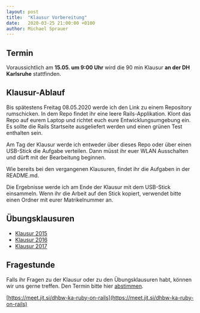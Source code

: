```yaml
---
layout: post
title:  "Klausur Vorbereitung"
date:   2020-03-25 21:00:00 +0100
author: Michael Sprauer
---
```


## Termin

Voraussichtlich am **15.05. um 9:00 Uhr** wird die 90 min Klausur **an der DH Karlsruhe** stattfinden. 

## Klausur-Ablauf

Bis spätestens Freitag 08.05.2020 werde ich den Link zu einem Repository rumschicken. In dem Repo findet ihr eine
leere Rails-Applikation. Klont das Repo auf eurem Laptop und richtet euch eure Entwicklungsumgebung ein.
Es sollte die Rails Startseite ausgeliefert werden und einen grünen Test enthalten sein.

Am Tag der Klausur werde ich entweder über dieses Repo oder über einen USB-Stick die Aufgabe verteilen.
Dann müsst ihr euer WLAN Ausschalten und dürft mit der Bearbeitung beginnen.

Wie bereits bei den vergangenen Klausuren, findet ihr die Aufgaben in der README.md.

Die Ergebnisse werde ich am Ende der Klausur mit dem USB-Stick einsammeln. Wenn ihr die 
Arbeit auf den Stick kopiert, verwendet bitte einen Ordner mit eurer Matrikelnummer an. 

## Übungsklausuren
  * [Klausur 2015](https://github.com/DHBW-KA/rails_klausur_2015)
  * [Klausur 2016](https://github.com/DHBW-KA/rails_klausur_2016)
  * [Klausur 2017](https://github.com/DHBW-KA/rails_klausur_2017)

## Fragestunde

Falls ihr Fragen zu der Klausur oder zu den Übungsklausuren habt, können wir 
uns gerne treffen. Den Termin bitte hier [abstimmen](https://doodle.com/poll/zbghxasdn8i4wntv).

[https://meet.jit.si/dhbw-ka-ruby-on-rails](https://meet.jit.si/dhbw-ka-ruby-on-rails)